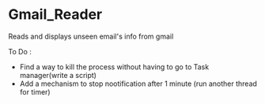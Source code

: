 # Gmail_Reader
Reads and displays unseen email's info from gmail

To Do : 
- Find a way to kill the process without having to go to Task manager(write a script)
- Add a mechanism to stop nootification after 1 minute (run another thread for timer)
